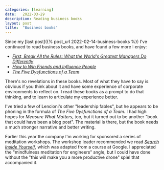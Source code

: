 ```yaml
---
categories: [learning]
date:   2022-03-29
description: Reading business books
layout: post
title:  "Business books"
---
```


Since my [last post]({% post_url 2022-02-14-business-books %}) I've continued to read business books, and have found a few more I enjoy:

* [_First, Break All the Rules: What the World's Greatest Managers Do Differently_](https://en.wikipedia.org/wiki/First,_Break_All_the_Rules) 
* [_How to Win Friends and Influence People_](https://en.wikipedia.org/wiki/How_to_Win_Friends_and_Influence_People)
* [_The Five Dysfunctions of a Team_](https://en.wikipedia.org/wiki/The_Five_Dysfunctions_of_a_Team)

There's no revelations in these books. Most of what they have to say is obvious if you think about it and have some experience of corporate environments to reflect on. I read these books as a prompt to do that thinking, and to learn to articulate my experience better.

I've tried a few of Lencioni's other "leadership fables", but he appears to be phoning in the formula of _The Five Dysfunctions of a Team_. I had high hopes for _Measure What Matters_, too, but it turned out to be another "book that could have been a blog post". The material is there, but the book needs a much stronger narrative and better writing.

Earlier this year the company I'm working for sponsored a series of meditation workshops. The workshop leader recommended we read [_Search Inside Yourself_](https://en.wikipedia.org/wiki/Chade-Meng_Tan), which was adapted from a course at Google. I appreciated the "mindfulness meditation for engineers" angle, but I could have done without the "this will make you a more productive drone" spiel that accompanied it.